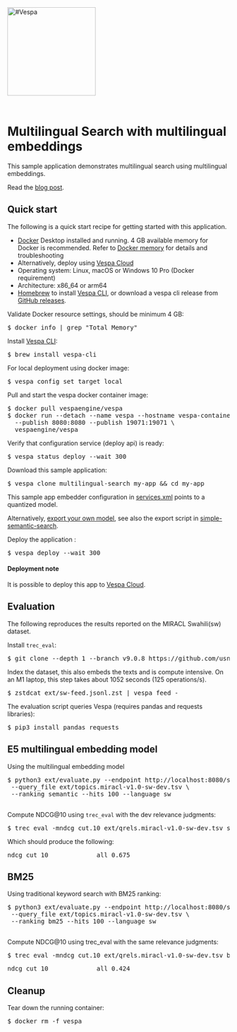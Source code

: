 <!-- Copyright Vespa.ai. Licensed under the terms of the Apache 2.0 license. See LICENSE in the project root.-->

<picture>
  <source media="(prefers-color-scheme: dark)" srcset="https://vespa.ai/assets/vespa-ai-logo-heather.svg">
  <source media="(prefers-color-scheme: light)" srcset="https://vespa.ai/assets/vespa-ai-logo-rock.svg">
  <img alt="#Vespa" width="200" src="https://vespa.ai/assets/vespa-ai-logo-rock.svg" style="margin-bottom: 25px;">
</picture>

# Multilingual Search with multilingual embeddings

This sample application demonstrates multilingual search
using multilingual embeddings. 
 
Read the [blog post](https://blog.vespa.ai/simplify-search-with-multilingual-embeddings/). 

## Quick start

The following is a quick start recipe for getting started with this application. 

* [Docker](https://www.docker.com/) Desktop installed and running. 4 GB available memory for Docker is recommended.
  Refer to [Docker memory](https://docs.vespa.ai/en/operations-selfhosted/docker-containers.html#memory)
  for details and troubleshooting
* Alternatively, deploy using [Vespa Cloud](#deployment-note)
* Operating system: Linux, macOS or Windows 10 Pro (Docker requirement)
* Architecture: x86_64 or arm64
* [Homebrew](https://brew.sh/) to install [Vespa CLI](https://docs.vespa.ai/en/vespa-cli.html), or download 
  a vespa cli release from [GitHub releases](https://github.com/vespa-engine/vespa/releases).

Validate Docker resource settings, should be minimum 4 GB:
<pre>
$ docker info | grep "Total Memory"
</pre>

Install [Vespa CLI](https://docs.vespa.ai/en/vespa-cli.html):
<pre>
$ brew install vespa-cli
</pre>

For local deployment using docker image:
<pre data-test="exec">
$ vespa config set target local
</pre>

Pull and start the vespa docker container image:
<pre data-test="exec">
$ docker pull vespaengine/vespa
$ docker run --detach --name vespa --hostname vespa-container \
  --publish 8080:8080 --publish 19071:19071 \
  vespaengine/vespa
</pre>

Verify that configuration service (deploy api) is ready:
<pre data-test="exec">
$ vespa status deploy --wait 300
</pre>

Download this sample application:
<pre data-test="exec">
$ vespa clone multilingual-search my-app && cd my-app
</pre>

This sample app embedder configuration in [services.xml](services.xml) points to a quantized model. 

Alternatively, [export your own model](https://docs.vespa.ai/en/onnx.html#onnx-export), see also the
export script in [simple-semantic-search](../simple-semantic-search/README.md). 

Deploy the application :
<pre data-test="exec" data-test-assert-contains="Success">
$ vespa deploy --wait 300
</pre>

#### Deployment note
It is possible to deploy this app to
[Vespa Cloud](https://cloud.vespa.ai/en/getting-started#deploy-sample-applications).

## Evaluation
The following reproduces the results reported on the MIRACL Swahili(sw) dataset. 

Install `trec_eval`:
<pre data-test="exec">
$ git clone --depth 1 --branch v9.0.8 https://github.com/usnistgov/trec_eval && cd trec_eval && make install && cd ..
</pre>

Index the dataset, this also embeds the texts and is compute intensive. On an M1 laptop,
this step takes about 1052 seconds (125 operations/s).

<pre data-test="exec">
$ zstdcat ext/sw-feed.jsonl.zst | vespa feed -
</pre>

The evaluation script queries Vespa (requires pandas and requests libraries):

<pre data-test="exec">
$ pip3 install pandas requests
</pre>
 
## E5 multilingual embedding model
Using the multilingual embedding model

<pre data-test="exec">
$ python3 ext/evaluate.py --endpoint http://localhost:8080/search/ \
 --query_file ext/topics.miracl-v1.0-sw-dev.tsv \
 --ranking semantic --hits 100 --language sw
 </pre>

Compute NDCG@10 using `trec_eval` with the dev relevance judgments:

<pre data-test="exec" data-test-assert-contains="0.675" >
$ trec_eval -mndcg_cut.10 ext/qrels.miracl-v1.0-sw-dev.tsv semantic.run
</pre>
Which should produce the following:
<pre>
ndcg_cut_10           	all	0.675
</pre>

## BM25
Using traditional keyword search with BM25 ranking:

<pre data-test="exec">
$ python3 ext/evaluate.py --endpoint http://localhost:8080/search/ \
 --query_file ext/topics.miracl-v1.0-sw-dev.tsv \
 --ranking bm25 --hits 100 --language sw
 </pre>
Compute NDCG@10 using trec_eval with the same relevance judgments:
<pre data-test="exec" data-test-assert-contains="0.4" >
$ trec_eval -mndcg_cut.10 ext/qrels.miracl-v1.0-sw-dev.tsv bm25.run
</pre>

<pre>
ndcg_cut_10           	all	0.424
</pre>

## Cleanup
Tear down the running container:
<pre data-test="after">
$ docker rm -f vespa
</pre>
